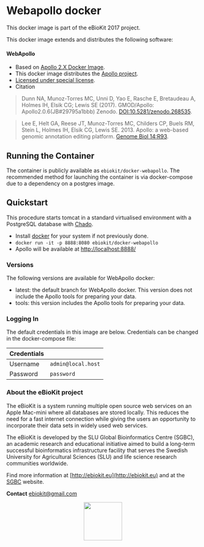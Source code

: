 Webapollo docker
===================

This docker image is part of the eBioKit 2017 project.

This docker image extends and distributes the following software:

#### WebApollo

- Based on [Apollo 2.X Docker Image](https://github.com/GMOD/docker-apollo).
- This docker image distributes the [Apollo project](https://github.com/GMOD/Apollo).
- [Licensed under special license](https://raw.githubusercontent.com/GMOD/Apollo/master/LICENSE.md).
- Citation
> Dunn NA, Munoz-Torres MC, Unni D, Yao E, Rasche E, Bretaudeau A, Holmes IH, Elsik CG; Lewis SE (2017). GMOD/Apollo: Apollo2.0.6(JB#29795a1bbb) Zenodo. [DOI:10.5281/zenodo.268535](https://doi.org/10.5281/zenodo.268535).

>Lee E, Helt GA, Reese JT, Munoz-Torres MC, Childers CP, Buels RM, Stein L, Holmes IH, Elsik CG, Lewis SE. 2013. Apollo: a web-based genomic annotation editing platform. [Genome Biol 14:R93](http://genomebiology.com/2013/14/8/R93/abstract).


## Running the Container

The container is publicly available as `ebiokit/docker-webapollo`. The recommended method for launching the container is via docker-compose due to a dependency on a postgres image.

## Quickstart

This procedure starts tomcat in a standard virtualised environment with a PostgreSQL database with [Chado](http://gmod.org/wiki/Introduction_to_Chado).

- Install [docker](https://docs.docker.com/engine/installation/) for your system if not previously done.
- `docker run -it -p 8888:8080 ebiokit/docker-webapollo`
- Apollo will be available at [http://localhost:8888/](http://localhost:8888/)

### Versions

The following versions are available for WebApollo docker:
- latest: the default branch for WebApollo docker. This version does not include the Apollo tools for preparing your data.
- tools: this version includes the Apollo tools for preparing your data.


### Logging In

The default credentials in this image are below. Credentials can be changed in the docker-compose file:

| Credentials |                    |
| ---         | ------------------ |
| Username    | `admin@local.host` |
| Password    | `password`         |

### About the eBioKit project

The eBioKit is a system running multiple open source web services on an Apple Mac-mini where all databases are stored locally.
This reduces the need for a fast internet connection while giving the users an opportunity to incorporate their data sets in widely used web services.

The eBioKit is developed by the SLU Global Bioinformatics Centre (SGBC), an academic research and educational initiative aimed to build a long-term successful bioinformatics infrastructure facility that serves the Swedish University for Agricultural Sciences (SLU) and life science research communities worldwide.

Find more information at [http://ebiokit.eu](http://ebiokit.eu)  and at the [SGBC](http://sgbc.slu.se/) website.

**Contact** [ebiokit@gmail.com](ebiokit@gmail.com)

<p style="text-align:center">
<img height=100 src="https://avatars0.githubusercontent.com/u/24695838?v=3&s=200">
</p>
